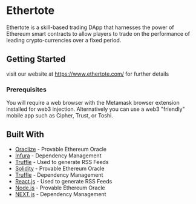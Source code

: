 # Ethertote

Ethertote is a skill-based trading DApp that harnesses the power of Ethereum smart contracts to allow players to trade on the performance of leading crypto-currencies over a fixed period.


## Getting Started

visit our website at https://www.ethertote.com/ for further details

### Prerequisites

You will require a web browser with the Metamask browser extension installed for web3 injection. Alternatively you can use a web3 "friendly" mobile app such as Cipher, Trust, or Toshi.


## Built With

* [Oraclize](http://www.oraclize.it/) - Provable Ethereum Oracle
* [Infura](https://maven.apache.org/) - Dependency Management
* [Truffle](https://rometools.github.io/rome/) - Used to generate RSS Feeds
* [Solidity](http://www.oraclize.it/) - Provable Ethereum Oracle
* [Truffle](https://maven.apache.org/) - Dependency Management
* [React.js](https://rometools.github.io/rome/) - Used to generate RSS Feeds
* [Node.js](http://www.oraclize.it/) - Provable Ethereum Oracle
* [NEXT.js](https://maven.apache.org/) - Dependency Management




